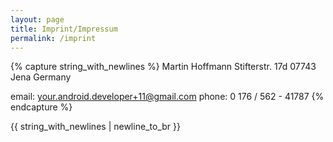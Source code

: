 ```yaml
---
layout: page
title: Imprint/Impressum
permalink: /imprint
---
```


{% capture string_with_newlines %}
Martin Hoffmann
Stifterstr. 17d
07743 Jena
Germany

email: your.android.developer+11@gmail.com
phone: 0 176 / 562 - 41787
{% endcapture %}

{{ string_with_newlines | newline_to_br }}

